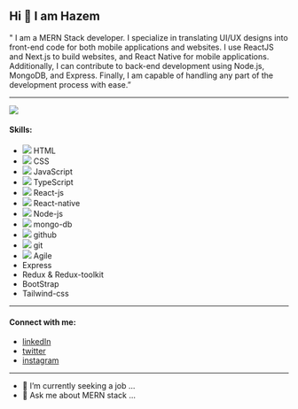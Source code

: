 ## Hi 👋 I am Hazem
" I am a MERN Stack developer. I specialize in translating UI/UX designs into front-end code for both mobile applications and websites. I use ReactJS and Next.js to build websites, and React Native for mobile applications. Additionally, I can contribute to back-end development using Node.js, MongoDB, and Express. Finally, I am capable of handling any part of the development process with ease.”

---
 ![](https://wallpapercave.com/wp/wp8725091.jpg)
 #### Skills:
 * ![](https://res.cloudinary.com/dkhu7rt8n/image/upload/v1718901432/skills/html-5_5968267_vklibv.png) HTML
 * ![](https://res.cloudinary.com/dkhu7rt8n/image/upload/v1718901891/skills/css-3_5968242_gver9q.png) CSS 
 * ![](https://res.cloudinary.com/dkhu7rt8n/image/upload/v1718901852/skills/js_5968292_z8afnr.png) JavaScript 
 * ![](https://res.cloudinary.com/dkhu7rt8n/image/upload/v1718901836/skills/typescript_5968381_umeebc.png) TypeScript 
 * ![](https://res.cloudinary.com/dkhu7rt8n/image/upload/v1718901835/skills/physics_753244_vwsqwp.png) React-js 
 * ![](https://res.cloudinary.com/dkhu7rt8n/image/upload/v1718901835/skills/physics_753244_vwsqwp.png) React-native 
 * ![](https://res.cloudinary.com/dkhu7rt8n/image/upload/v1718901834/skills/node-js_5968322_o0xjho.png) Node-js 
 * ![](https://res.cloudinary.com/dkhu7rt8n/image/upload/v1718901835/skills/database-storage_5732827_bjoowh.png) mongo-db 
 * ![](https://res.cloudinary.com/dkhu7rt8n/image/upload/v1718902434/skills/git_4494740_i34m9o.png) github 
 * ![](https://res.cloudinary.com/dkhu7rt8n/image/upload/v1718902434/skills/git_4494740_i34m9o.png) git 
 * ![](https://res.cloudinary.com/dkhu7rt8n/image/upload/v1718902434/skills/agile_5931548_i0gjrx.png) Agile 
 * Express
 * Redux & Redux-toolkit
 * BootStrap
 * Tailwind-css
---
#### Connect with me:
* [linkedIn](https://www.linkedin.com/in/hazem-alsaqaan-53b498174/)
* [twitter](https://twitter.com/HazemAlsaqaan)
* [instagram](https://www.instagram.com/hazem.alsaqaan/)

---
- 🔭 I’m currently seeking a job ...
- 💬 Ask me about MERN stack ...

<!--
- 🔭 I’m currently seeking a job ...
- 👯 I’m looking to collaborate on ...
- 🤔 I’m looking for help with ...
- 💬 Ask me about frontend ...
- 📫 How to reach me: ...
- 😄 Pronouns: ...
- ⚡ Fun fact: ...
-->
